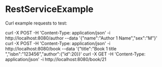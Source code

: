 # RestServiceExample


Curl example requests to test:

curl -X POST -H 'Content-Type: application/json' -i http://localhost:8080/author --data '{"name":"Author 1 Name","sex":"M"}'
curl -X POST -H 'Content-Type: application/json' -i http://localhost:8080/book --data '{"title":"Book 1 title ","isbn":"123456","author":{"id":20}}'
curl -X GET -H 'Content-Type: application/json' -i http://localhost:8080/book/21
